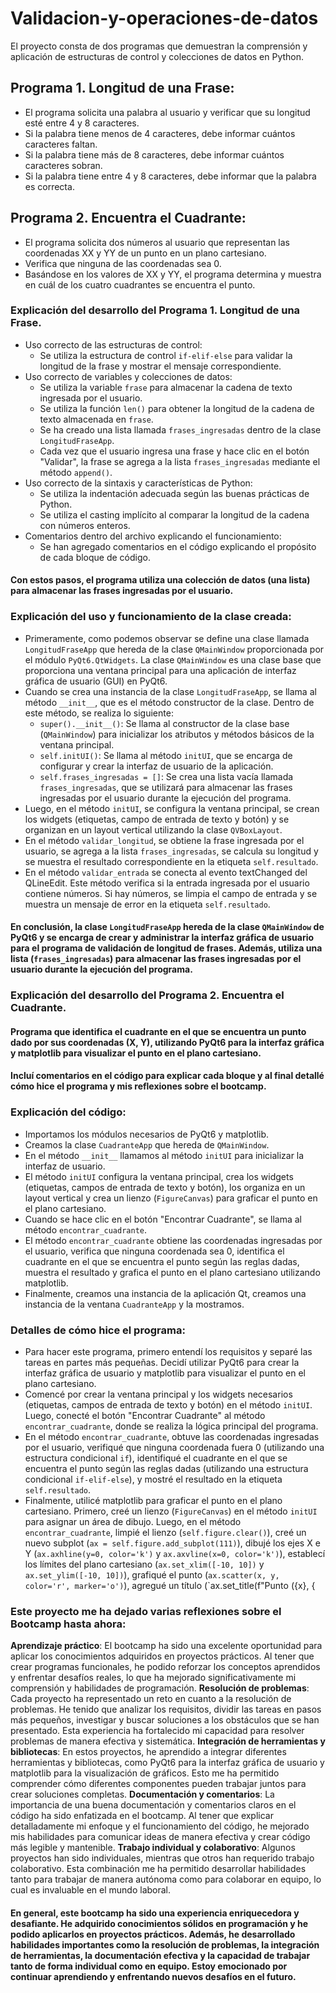 # Validacion-y-operaciones-de-datos
El proyecto consta de dos programas que demuestran la comprensión y aplicación de estructuras de control y colecciones de datos en Python.
## Programa 1. Longitud de una Frase:
   * El programa solicita una palabra al usuario y verificar que su longitud esté entre 4 y 8 caracteres.
   * Si la palabra tiene menos de 4 caracteres, debe informar cuántos caracteres faltan.
   * Si la palabra tiene más de 8 caracteres, debe informar cuántos caracteres sobran.
   * Si la palabra tiene entre 4 y 8 caracteres, debe informar que la palabra es correcta.

## Programa 2. Encuentra el Cuadrante:
   * El programa solicita dos números al usuario que representan las coordenadas XX y YY de un punto en un plano cartesiano.
   * Verifica que ninguna de las coordenadas sea 0.
   * Basándose en los valores de XX y YY, el programa determina y muestra en cuál de los cuatro cuadrantes se encuentra el punto.

### Explicación del desarrollo del Programa 1. Longitud de una Frase.
   * Uso correcto de las estructuras de control:
      - Se utiliza la estructura de control `if-elif-else` para validar la longitud de la frase y mostrar el mensaje correspondiente.
   * Uso correcto de variables y colecciones de datos:
      - Se utiliza la variable `frase` para almacenar la cadena de texto ingresada por el usuario.
      - Se utiliza la función `len()` para obtener la longitud de la cadena de texto almacenada en `frase`.
      - Se ha creado una lista llamada `frases_ingresadas` dentro de la clase `LongitudFraseApp`.
      - Cada vez que el usuario ingresa una frase y hace clic en el botón "Validar", la frase se agrega a la lista `frases_ingresadas` mediante el método `append()`.
   * Uso correcto de la sintaxis y características de Python:
      - Se utiliza la indentación adecuada según las buenas prácticas de Python.
      - Se utiliza el casting implícito al comparar la longitud de la cadena con números enteros.
   * Comentarios dentro del archivo explicando el funcionamiento:
      - Se han agregado comentarios en el código explicando el propósito de cada bloque de código.
#### Con estos pasos, el programa utiliza una colección de datos (una lista) para almacenar las frases ingresadas por el usuario.

### Explicación del uso y funcionamiento de la clase creada:
* Primeramente, como podemos observar se define una clase llamada `LongitudFraseApp` que hereda de la clase `QMainWindow` proporcionada por el módulo `PyQt6.QtWidgets`. La clase `QMainWindow` es una clase base que proporciona una ventana principal para una aplicación de interfaz gráfica de usuario (GUI) en PyQt6.
* Cuando se crea una instancia de la clase `LongitudFraseApp`, se llama al método `__init__`, que es el método constructor de la clase. Dentro de este método, se realiza lo siguiente:
  - `super().__init__()`: Se llama al constructor de la clase base (`QMainWindow`) para inicializar los atributos y métodos básicos de la ventana principal.
  - `self.initUI()`: Se llama al método `initUI`, que se encarga de configurar y crear la interfaz de usuario de la aplicación.
  - `self.frases_ingresadas = []`: Se crea una lista vacía llamada `frases_ingresadas`, que se utilizará para almacenar las frases ingresadas por el usuario durante la ejecución del programa.
* Luego, en el método `initUI`, se configura la ventana principal, se crean los widgets (etiquetas, campo de entrada de texto y botón) y se organizan en un layout vertical utilizando la clase `QVBoxLayout`.
* En el método `validar_longitud`, se obtiene la frase ingresada por el usuario, se agrega a la lista `frases_ingresadas`, se calcula su longitud y se muestra el resultado correspondiente en la etiqueta `self.resultado`.
* En el método `validar_entrada` se conecta al evento textChanged del QLineEdit. Este método verifica si la entrada ingresada por el usuario contiene números. Si hay números, se limpia el campo de entrada y se muestra un mensaje de error en la etiqueta `self.resultado`.

#### En conclusión, la clase `LongitudFraseApp` hereda de la clase `QMainWindow` de PyQt6 y se encarga de crear y administrar la interfaz gráfica de usuario para el programa de validación de longitud de frases. Además, utiliza una lista (`frases_ingresadas`) para almacenar las frases ingresadas por el usuario durante la ejecución del programa.


### Explicación del desarrollo del Programa 2. Encuentra el Cuadrante.
#### Programa que identifica el cuadrante en el que se encuentra un punto dado por sus coordenadas (X, Y), utilizando PyQt6 para la interfaz gráfica y matplotlib para visualizar el punto en el plano cartesiano.
#### Incluí comentarios en el código para explicar cada bloque y al final detallé cómo hice el programa y mis reflexiones sobre el bootcamp.

### Explicación del código:
* Importamos los módulos necesarios de PyQt6 y matplotlib.
* Creamos la clase `CuadranteApp` que hereda de `QMainWindow`.
* En el método `__init__` llamamos al método `initUI` para inicializar la interfaz de usuario.
* El método `initUI` configura la ventana principal, crea los widgets (etiquetas, campos de entrada de texto y botón), los organiza en un layout vertical y crea un lienzo (`FigureCanvas`) para graficar el punto en el plano cartesiano.
* Cuando se hace clic en el botón "Encontrar Cuadrante", se llama al método `encontrar_cuadrante`.
* El método `encontrar_cuadrante` obtiene las coordenadas ingresadas por el usuario, verifica que ninguna coordenada sea 0, identifica el cuadrante en el que se encuentra el punto según las reglas dadas, muestra el resultado y grafica el punto en el plano cartesiano utilizando matplotlib.
* Finalmente, creamos una instancia de la aplicación Qt, creamos una instancia de la ventana `CuadranteApp` y la mostramos.

### Detalles de cómo hice el programa:
* Para hacer este programa, primero entendí los requisitos y separé las tareas en partes más pequeñas. Decidí utilizar PyQt6 para crear la interfaz gráfica de usuario y matplotlib para visualizar el punto en el plano cartesiano.
* Comencé por crear la ventana principal y los widgets necesarios (etiquetas, campos de entrada de texto y botón) en el método `initUI`. Luego, conecté el botón "Encontrar Cuadrante" al método `encontrar_cuadrante`, donde se realiza la lógica principal del programa.
* En el método `encontrar_cuadrante`, obtuve las coordenadas ingresadas por el usuario, verifiqué que ninguna coordenada fuera 0 (utilizando una estructura condicional `if`), identifiqué el cuadrante en el que se encuentra el punto según las reglas dadas (utilizando una estructura condicional `if-elif-else`), y mostré el resultado en la etiqueta `self.resultado`.
* Finalmente, utilicé matplotlib para graficar el punto en el plano cartesiano. Primero, creé un lienzo (`FigureCanvas`) en el método `initUI` para asignar un área de dibujo. Luego, en el método `encontrar_cuadrante`, limpié el lienzo (`self.figure.clear()`), creé un nuevo subplot (`ax = self.figure.add_subplot(111)`), dibujé los ejes X e Y (`ax.axhline(y=0, color='k')` y `ax.axvline(x=0, color='k')`), establecí los límites del plano cartesiano (`ax.set_xlim([-10, 10])` y `ax.set_ylim([-10, 10])`), grafiqué el punto (`ax.scatter(x, y, color='r', marker='o')`), agregué un título (`ax.set_title(f"Punto ({x}, {

### Este proyecto me ha dejado varias reflexiones sobre el Bootcamp hasta ahora:
**Aprendizaje práctico**: El bootcamp ha sido una excelente oportunidad para aplicar los conocimientos adquiridos en proyectos prácticos. Al tener que crear programas funcionales, he podido reforzar los conceptos aprendidos y enfrentar desafíos reales, lo que ha mejorado significativamente mi comprensión y habilidades de programación.
**Resolución de problemas**: Cada proyecto ha representado un reto en cuanto a la resolución de problemas. He tenido que analizar los requisitos, dividir las tareas en pasos más pequeños, investigar y buscar soluciones a los obstáculos que se han presentado. Esta experiencia ha fortalecido mi capacidad para resolver problemas de manera efectiva y sistemática.
**Integración de herramientas y bibliotecas**: En estos proyectos, he aprendido a integrar diferentes herramientas y bibliotecas, como PyQt6 para la interfaz gráfica de usuario y matplotlib para la visualización de gráficos. Esto me ha permitido comprender cómo diferentes componentes pueden trabajar juntos para crear soluciones completas.
**Documentación y comentarios**: La importancia de una buena documentación y comentarios claros en el código ha sido enfatizada en el bootcamp. Al tener que explicar detalladamente mi enfoque y el funcionamiento del código, he mejorado mis habilidades para comunicar ideas de manera efectiva y crear código más legible y mantenible.
**Trabajo individual y colaborativo**: Algunos proyectos han sido individuales, mientras que otros han requerido trabajo colaborativo. Esta combinación me ha permitido desarrollar habilidades tanto para trabajar de manera autónoma como para colaborar en equipo, lo cual es invaluable en el mundo laboral.

#### En general, este bootcamp ha sido una experiencia enriquecedora y desafiante. He adquirido conocimientos sólidos en programación y he podido aplicarlos en proyectos prácticos. Además, he desarrollado habilidades importantes como la resolución de problemas, la integración de herramientas, la documentación efectiva y la capacidad de trabajar tanto de forma individual como en equipo. Estoy emocionado por continuar aprendiendo y enfrentando nuevos desafíos en el futuro.
